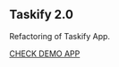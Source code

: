 ## Taskify 2.0

Refactoring of Taskify App.

[CHECK DEMO APP](https://distracted-tesla-26aad9.netlify.com/)
